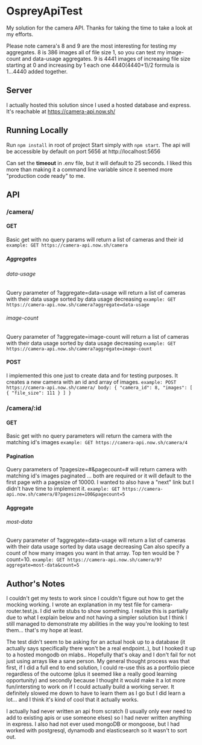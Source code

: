 # OspreyApiTest
My solution for the camera API. Thanks for taking the time to take a look at my efforts.

Please note camera's 8 and 9 are the most interesting for testing my aggregates. 8 is 386 images all of file size 1, so you can test my image-count and data-usage aggregates. 9 is 4441 images of increasing file size starting at 0 and increasing by 1 each one 4440(4440+1)/2 formula is 1...4440 added together. 

## Server
I actually hosted this solution since I used a hosted database and express. It's reachable at https://camera-api.now.sh/

## Running Locally
Run `npm install` in root of project
Start simply with `npm start`.
The api will be accessible by default on port 5656 at http://localhost:5656

Can set the **timeout** in .env file, but it will default to 25 seconds.
I liked this more than making it a command line variable since it seemed more "production code ready" to me.

## API
### /camera/
#### GET
Basic get with no query params will return a list of cameras and their id
`example: GET https://camera-api.now.sh/camera`
##### Aggregates
###### data-usage
Query parameter of ?aggregate=data-usage will return a list of cameras with their data usage sorted by data usage decreasing
`example: GET https://camera-api.now.sh/camera?aggregate=data-usage`
###### image-count
Query parameter of ?aggregate=image-count will return a list of cameras with their data usage sorted by data usage decreasing
`example: GET https://camera-api.now.sh/camera?aggregate=image-count`
#### POST
I implemented this one just to create data and for testing purposes.
It creates a new camera with an id and array of images.
`example: POST https://camera-api.now.sh/camera/ body: {
	"camera_id": 8,
	"images": [
        {
            "file_size": 111
        }
	]
}`
### /camera/:id
#### GET
Basic get with no query parameters will return the camera with the matching id's images
`example: GET https://camera-api.now.sh/camera/4`

#### Pagination
Query parameters of ?pagesize=#&pagecount=# will return camera with matching id's images paginated ... both are required or it will default to the first page with a pagesize of 10000. I wanted to also have a "next" link but I didn't have time to implement it.
`example: GET https://camera-api.now.sh/camera/8?pagesize=100&pagecount=5`

#### Aggregate
###### most-data
Query parameter of ?aggregate=data-usage will return a list of cameras with their data usage sorted by data usage decreasing
Can also specify a count of how many images you want in that array. Top ten would be ?count=10. 
`example: GET https://camera-api.now.sh/camera/9?aggregate=most-data&count=5`

## Author's Notes
I couldn't get my tests to work since I couldn't figure out how to get the mocking working. I wrote an explanation in my test file for camera-router.test.js. I did write stubs to show something. I realize this is partially due to what I explain below and not having a simpler solution but I think I still managed to demonstrate my abilities in the way you're looking to test them... that's my hope at least.

The test didn't seem to be asking for an actual hook up to a database (it actually says specifically there won't be a real endpoint..), but I hooked it up to a hosted mongodb on mlabs.. Hopefully that's okay and I don't fail for not just using arrays like a sane person. My general thought process was that first, if I did a full end to end solution, I could re-use this as a portfolio piece regardless of the outcome (plus it seemed like a really good learning opportunity) and secondly because I thought it would make it a lot more fun/intersting to work on if I could actually build a working server. It definitely slowed me down to have to learn them as I go but I did learn a lot... and I think it's kind of cool that it actually works.

I actually had never written an api from scratch (I usually only ever need to add to existing apis or use someone elses) so I had never written anything in express. I also had not ever used mongoDB or mongoose, but I had worked with postgresql, dynamodb and elasticsearch so it wasn't to sort out.
